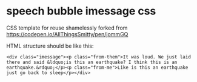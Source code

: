 # speech bubble imessage css
 CSS template for reuse shamelessly forked from https://codepen.io/AllThingsSmitty/pen/jommGQ

HTML structure should be like this:

`<div class="imessage"><p class="from-them">It was loud. We just laid there and said &ldquo;is this an earthquake? I think this is an earthquake.&rdquo;</p><p class="from-me">Like is this an earthquake just go back to sleep</p></div>`